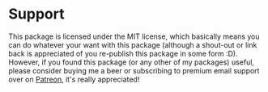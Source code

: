 # Support

This package is licensed under the MIT license, which basically means you can do whatever your want with this package
(although a shout-out or link back is appreciated of you re-publish this package in some form :D). However, if you found 
this package (or any other of my packages) useful, please consider buying me a beer or subscribing to premium email 
support over on [Patreon](https://www.patreon.com/davesweb), it's really appreciated!